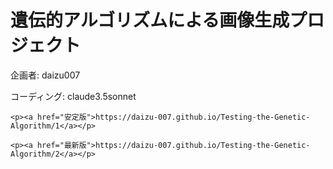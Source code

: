 <!DOCTYPE html>
<html lang="ja">
<head>
    <meta charset="UTF-8">
    <meta name="viewport" content="width=device-width, initial-scale=1.0">
    <title>遺伝的アルゴリズムによる画像生成プロジェクト</title>
</head>
<body>
    <h1>遺伝的アルゴリズムによる画像生成プロジェクト</h1>
    <p>企画者: daizu007</p>
    <p>コーディング: claude3.5sonnet</p>
    
    <p><a href="安定版">https://daizu-007.github.io/Testing-the-Genetic-Algorithm/1</a></p>
    
    <p><a href="最新版">https://daizu-007.github.io/Testing-the-Genetic-Algorithm/2</a></p>
</body>
</html>
